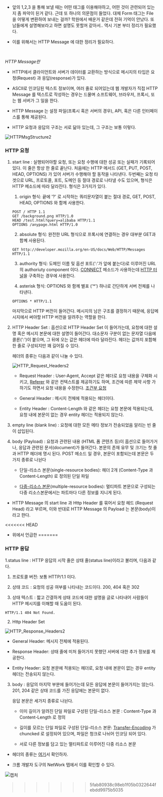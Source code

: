 - 앞의 1,2,3 을 통해 보낼 때는 어떤 태그를 이용해야하고, 어떤 것이 관련되어 있는지 좀 파악이 된거 같다. 근데 또 하나의 의문점이 들었다. 대체 Form 태그는 File 을 어떻게 변환하여 보내는 걸까? 학원에서 배운거 같은데 전혀 기억이 안났다. 또 남들에게 설명해보라고 하면 설명도 못할꺼 같아서.. 역시 기본 부터 정리가 필요했다.

- 이를 위해서는 HTTP Message 에 대한 정리가 필요하다.

<br>

_HTTP Message란_

- HTTP에서 클라이언트와 서버가 데이터를 교환하는 방식으로 메시지의 타입은 요청(Request) 과 응답(response)가 있다.

- ASCII로 인코딩된 텍스트 정보이며, 여러 줄로 되어있는데 웹 개발자가 직접 HTTP Message 를 텍스트로 작성하는 경우는 드물며 소프트웨어, 브라우저, 프록시, 또는 웹 서버가 그 일을 한다.

- HTTP Message 는 설정 파일(프록시 혹은 서버의 경우), API, 혹은 다른 인터페이스를 통해 제공된다.

- HTTP 요청과 응답의 구조는 서로 닮아 있는데, 그 구조는 보통 이렇다.

![HTTPMsgStructure2](https://user-images.githubusercontent.com/50399804/118510124-a1457700-b76b-11eb-9780-c4bef832d9e3.png)


### HTTP 요청
1. start line
   : 실행되어야할 요청, 또는 요청 수행에 대한 성공 또는 실패가 기록되어 있다. 이 줄은 항상 한 줄로 끝난다.
   처음에는 HTTP 메서드 (GET, PUT, POST, HEAD, OPTIONS) 가 있어 서버가 수행해야 할 동작을 나타낸다.
   두번째는 요청 타겟으로 URL, 프로토콜, 포트, 도메인 등 절대 경로로 나타낼 수도 있으며, 형식은 HTTP 메소드에 따라 달라진다. 형식은 3가지가 있다.
   
   1) origin 형식: 끝에 '?' 로 시작하는 쿼리문자열이 붙는 절대 경로, GET, POST, HEAD, OPTIONS 와 함께 사용한다.
   ```
   POST / HTTP 1.1
   GET /background.png HTTP/1.0
   HEAD /test.html?query=alibaba HTTP/1.1
   OPTIONS /anypage.html HTTP/1.0
   ```
   
   2) absolute 형식: 완전한  URL 형식으로 프록시에 연결하는 경우 대부분 GET과 함꼐 사용된다.
   ```
   GET http://developer.mozilla.org/en-US/docs/Web/HTTP/Messages HTTP/1.1
   ```
   
   3) authority 형식: 도메인 이름 및 옵션 포트(':'가 앞에 붙는다)로 이루어진 URL의 authoriuty component 이다. [CONNECT](https://developer.mozilla.org/ko/docs/Web/HTTP/Methods/CONNECT) 메소드가 사용하는데 [HTTP 터널](https://en.wikipedia.org/wiki/HTTP_tunnel)을 구축하는 경우에 사용한다.
   
   4) asterisk 형식: OPTIONS 와 함께 별포 ('*') 하나로 간단하게 서버 전체를 나타낸다.
   ```
   OPTIONS * HTTP/1.1
   ```
   
   마지막으로 HTTP 버전이 들어간다. 메시지의 남은 구조를 결정하기 때문에, 응답메시지에서 써야할 HTTP 버전을 알려주는 역할을 한다.
   

2. HTTP Header Set
   : 옵션으로 HTTP Header Set 이 들어가는데, 요청에 대한 설명 혹은 메시지 본문에 대한 설명이 들어간다. 대소문자 구분이 없는 문자열 다음에 콜론(':')이 붙으며, 그 뒤에 오는 값은
   헤더에 따라 달라진다. 헤더는 값까지 포함해 한 줄로 구성되지만 꽤 길어질 수 있다.
   
   헤더의 종류는 다음과 같이 나눌 수 있다.
   
   ![HTTP_Request_Headers2](https://user-images.githubusercontent.com/50399804/118823057-a3d2d880-b8f3-11eb-8db3-b97fce821c19.png)

   - Request Header : User-Agent, Accept 같은 헤더로 요청 내용을 구체화 시키고, [Referer](https://developer.mozilla.org/ko/docs/Web/HTTP/Headers/Referer) 와 같은 컨텍스트를 제공하기도 하며, 조건에 따른 제약 사항 가하기도 하면서 요청 내용을 수정한다. [조건부 요청](https://developer.mozilla.org/ko/docs/Web/HTTP/Conditional_requests)

   - General Header : 메시지 전체에 적용되는 헤더이다.
   
   - Entity Header : Content-Length 와 같은 헤더는 요청 본문에 적용되는데, 요청 내에 본문이 없는 경우 entity 헤더는 적용되지 않는다.

3. empty line (blank line)
   : 요청에 대한 모든 메타 정보가 전송되었음 알리는 빈 줄이 삽입된다.

4. body (Payload)
   : 요청과 관련된 내용 (HTML 폼 콘텐츠 등)이 옵션으로 들어가거나, 응답과 관련된 문서(document)가 들어간다. 본문의 존재 유무 및 크기는 첫 줄과 HTTP 헤더에 명시 된다.
   POST 메소드 일 경우, 본문이 포함되는데 본문은 두 가지 종류로 나뉜다
   
   - 단일-리소스 본문(single-resource bodies): 헤더 2개 (Content-Type 과 Content-Length) 로 정의된 단일 파일

   - [다중-리소스 본문](https://developer.mozilla.org/en-US/docs/Web/HTTP/Basics_of_HTTP/MIME_types#multipartform-data)(multiple-resource bodies): 멀티파트 본문으로 구성되는 다중 리소스본문에서는 파트마다 다른 정보를 지니게 된다.

- HTTP Message 의 start line 과 Http Header 를 묶어서 요청 헤드 (Request Head) 라고 부르며, 이와 반대로 HTTP Message 의 Payload 는 본문(body)이라고 한다.

<<<<<<< HEAD
- 위에서 언급한
=======

### HTTP 응답

1.status line
   : HTTP 응답의 시작 줄은 상태 줄(status line)이라고 불리며, 다음과 같다.
      
   1) 프로토콜 버전: 보통 HTTP/1.1 이다.
   
   2) 상태 코드 : 요청의 성공 여부를 나타내는 코드이다. 200, 404 혹은 302

   3) 상태 텍스트 : 짧고 간결하게 상태 코드에 대한 설명을 글로 나타내어 사람들이 HTTP 메시지를 이해할 때 도움이 된다.

   ```
   HTTP/1.1 404 Not Found.
   ```

2. Http Header Set
  
![HTTP_Response_Headers2](https://user-images.githubusercontent.com/50399804/118826982-e944d500-b8f6-11eb-8e59-28fb37b9885f.png)

  - General Header: 메시지 전체에 적용된다.

  - Response Header: 상태 줄에 미처 들어가지 못했던 서버에 대한 추가 정보를 제공한다.

  - Entity Header: 요청 본문에 적용되는 헤더로, 요청 내에 본문이 없는 경우 entity 헤더는 전송되지 않는다.

3. body
   : 응답의 마지막 부분에 들어가는데 모든 응답에 본문이 들어가지는 않는다. 201, 204 같은 상태 코드를 가진 응답에는 본문이 없다.
   
   응답 본문은 세가지 종류로 나뉜다.
   
      - 이미 길이가 알려진 단일 파일로 구성된 단일-리소스 본문 : Content-Type 과 Content-Length 로 정의

      - 길이를 모르는 단일 파일로 구성된 단일-리소스 본문: [Transfer-Encoding](https://developer.mozilla.org/ko/docs/Web/HTTP/Headers/Transfer-Encoding) 가 chuncked 로 설정되어 있으며, 파일은 청크로 나뉘어 인코딩 되어 있다.
      
      - 서로 다른 정보를 담고 있는 멀티파트로 이루어진 다중 리소스 본문


- 헤더의 종류는 [여기](https://developer.mozilla.org/ko/docs/Web/HTTP/Headers)서 확인하자.

- 크롬 개발자 도구의 NetWork 탭에서 이를 확인할 수 있다.

![캡처](https://user-images.githubusercontent.com/50399804/118830884-4726ec00-b8fa-11eb-9893-ac000ee93452.JPG)
>>>>>>> 5fab80938c98eb1f05b0322644febdd9975b5035
